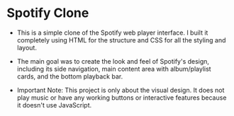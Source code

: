 # Spotify Clone

*  This is a simple clone of the Spotify web player interface. I built it completely using HTML for the structure and CSS for all the styling and layout.

* The main goal was to create the look and feel of Spotify's design, including its side navigation, main content area with album/playlist cards, and the bottom playback bar.

* Important Note: This project is only about the visual design. It does not play music or have any working buttons or interactive features because it doesn't use JavaScript.
